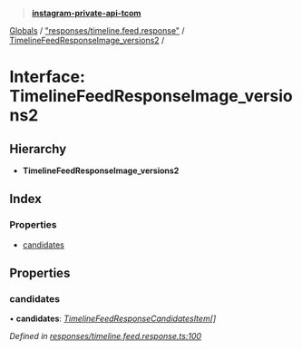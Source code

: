 > **[instagram-private-api-tcom](../README.md)**

[Globals](../README.md) / ["responses/timeline.feed.response"](../modules/_responses_timeline_feed_response_.md) / [TimelineFeedResponseImage_versions2](_responses_timeline_feed_response_.timelinefeedresponseimage_versions2.md) /

# Interface: TimelineFeedResponseImage_versions2

## Hierarchy

* **TimelineFeedResponseImage_versions2**

## Index

### Properties

* [candidates](_responses_timeline_feed_response_.timelinefeedresponseimage_versions2.md#candidates)

## Properties

###  candidates

• **candidates**: *[TimelineFeedResponseCandidatesItem](_responses_timeline_feed_response_.timelinefeedresponsecandidatesitem.md)[]*

*Defined in [responses/timeline.feed.response.ts:100](https://github.com/cuonglnhust/instagram-private-api-tcom/blob/3e16058/src/responses/timeline.feed.response.ts#L100)*